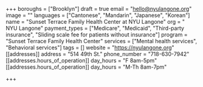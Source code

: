 +++
boroughs = ["Brooklyn"]
draft = true
email = "hello@nyulangone.org"
image = ""
languages = ["Cantonese", "Mandarin", "Japanese", "Korean"]
name = "Sunset Terrace Family Health Center at NYU Langone"
org = " NYU Langone"
payment_types = ["Medicare", "Medicaid", "Third-party insurance", "Sliding scale fee for patients without insurance"]
program = "Sunset Terrace Family Health Center"
services = ["Mental health services", "Behavioral services"]
tags = []
website = "https://nyulangone.org"
[[addresses]]
address = "514 49th St."
phone_number = "718-630-7942"
[[addresses.hours_of_operation]]
day_hours = "F 8am-5pm"
[[addresses.hours_of_operation]]
day_hours = "M-Th 8am-7pm"

+++
